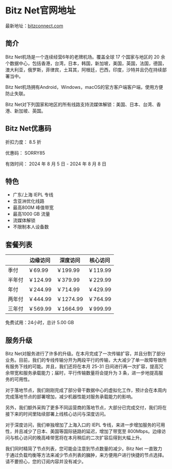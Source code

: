 # Bitz Net官网地址

最新地址：[bitzconnect.com](https://j1.bnaffloop.com/#/register?code=gglc1BTc)
## 简介

Bitz Net机场是一个连续经营6年的老牌机场。覆盖全球 17 个国家与地区的 20 余个数据中心，包括香港，台湾，日本，韩国，新加坡，美国，英国，法国，德国，澳大利亚，俄罗斯，菲律宾，土耳其，阿根廷，巴西，印度，沙特并且仍在持续部署当中。

Bitz Net机场拥有Android，Windows，macOS的官方客户端客户端，使用方便防止失联。

Bitz Net对下列国家和地区的所有线路支持流媒体解锁：美国、日本、台湾、香港、新加坡、英国。

## Bitz Net优惠码

折扣力度： 8.5 折

优惠码： SORRY85

有效时间： 2024 年 8 月 5 日 - 2024 年 8 月 8 日

## 特色

* 广东/上海 IEPL 专线
* 含亚洲优化线路
* 最高800M 峰值带宽
* 最高1000 GB 流量
* 流媒体解锁
* 不限制本人设备数

## 套餐列表

||边缘访问|深度访问|核心访问|
|----|----|----|----|
|季付|￥69.99|￥199.99|￥119.99|
|半年付|￥124.99|￥379.99|￥229.99|
|年付|￥244.99|￥714.99|￥429.99|
|两年付|￥444.99|￥1274.99|￥764.99|
|三年付|￥569.99|￥1664.99|￥999.99|

免费试用：24小时，总计 5.00 GB

## 服务升级

Bitz Net对服务进行了许多的升级。在本月完成了一次传输扩容，并且分割了部分业务。目前，我们的专线传输分开为两段平行的传输，大大减少了单一故障导致所有服务下线的可能。并且，我们还将在本月 25-31 日间进行再一次扩容，提高冗余带宽和服务承载能力；届时，平行传输数量将会提升为 3 条，进一步地提高服务的可用性。

对于落地节点，我们刚刚完成了部分骨干数据中心的虚拟化工作，预计会在本周内完成落地节点的部署增加，减少机器性能对服务承载能力的影响。

另外，我们额外采购了更多不同运营商的落地节点，大部分已完成交付，我们将在接下来的时间里陆续部署上线核心访问与深度访问。

对于深度访问，我们单独增加了上海入口的 IEPL 专线，来进一步增加服务的可用性，并且减少了日本、美国等国际链路的延迟，增加了带宽至 800Mbps。边缘访问与核心访问的晚高峰带宽将在本月稍后的二次扩容后得到大幅上升。

我们同时精简了节点列表，您可能会注意到节点数量的减少。Bitz Net 一直致力于通过负载均衡等方法来减少节点列表的臃肿，来方便用户进行快捷的节点选择。请不要担心，您的订阅内容并没有减少。
